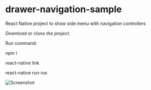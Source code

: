 # drawer-navigation-sample
React Native project to show side menu with navigation controllers

*Download or clone the project.*

Run command:

npm i

react-native link

react-native run-ios

![Screenshot](screenshots/screenshot.png)
